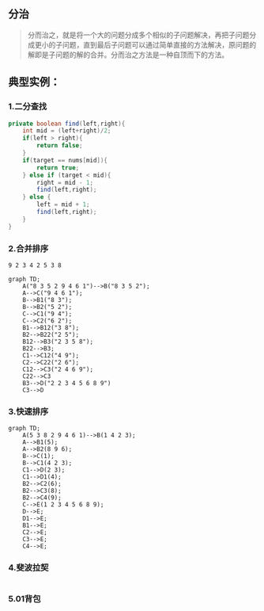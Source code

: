 ## 分治

> 分而治之，就是将一个大的问题分成多个相似的子问题解决，再把子问题分成更小的子问题，直到最后子问题可以通过简单直接的方法解决，原问题的解即是子问题的解的合并。分而治之方法是一种自顶而下的方法。



## 典型实例：

### 1.二分查找

```java
private boolean find(left,right){
    int mid = (left+right)/2;
    if(left > right){
        return false;
    }
    if(target == nums[mid]){
        return true;
    } else if (target < mid){
        right = mid - 1;
        find(left,right);
    } else {
        left = mid + 1;
        find(left,right);
    }
}
```



### 2.合并排序

```
9 2 3 4 2 5 3 8

```



```mermaid
graph TD;
    A("8 3 5 2 9 4 6 1")-->B("8 3 5 2");
    A-->C("9 4 6 1");
    B-->B1("8 3");
    B-->B2("5 2");
    C-->C1("9 4");
    C-->C2("6 2");
    B1-->B12("3 8");
    B2-->B22("2 5");
    B12-->B3("2 3 5 8");
    B22-->B3;
    C1-->C12("4 9");
    C2-->C22("2 6");
    C12-->C3("2 4 6 9");
    C22-->C3
    B3-->D("2 2 3 4 5 6 8 9")
    C3-->D
```



### 3.快速排序

```mermaid
graph TD;
	A(5 3 8 2 9 4 6 1)-->B(1 4 2 3);
	A-->B1(5);
	A-->B2(8 9 6);
	B-->C(1);
	B-->C1(4 2 3);
	C1-->D(2 3);
	C1-->D1(4);
	B2-->C2(6);
	B2-->C3(8);
	B2-->C4(9);
	C-->E(1 2 3 4 5 6 8 9);
	D-->E;
	D1-->E;
	B1-->E;
	C2-->E;
	C3-->E;
	C4-->E;
```



### 4.斐波拉契

```java

```



### 5.01背包

